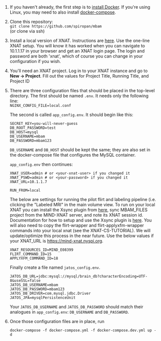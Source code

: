 1. If you haven't already, the first step is to [install Docker](https://docs.docker.com/install/). If you're using Linux,
you may need to also install [docker-compose](https://docs.docker.com/compose/install/).

2. Clone this repository:  
`git clone https://github.com/spiropan/mbam`  
(or clone via ssh)

3. Install a local version of XNAT.  Instructions are [here](https://wiki.xnat.org/display/XNAT17/Running+XNAT+in+a+Vagrant+Virtual+Machine).  Use the one-line XNAT setup.  You will know it has worked when you can navigate to 10.1.1.17 in your browser and get an XNAT login page.  The login and password are both 'xnat', which of course you can change in your configuration if you wish.

4. You'll need an XNAT project.  Log in to your XNAT instance and go to **New -> Project**.  Fill out the values for Project Title, Running Title, and Project ID

5. There are three configuration files that should be placed in the top-level directory.  The first should be named `.env`.  It needs only the following line:  
`NGINX_CONFIG_FILE=local.conf`

   The second is called `app_config.env`.  It should begin like this:

   ```
   SECRET_KEY=you-will-never-guess
   DB_ROOT_PASSWORD=test
   DB_HOST=mysql
   DB_USERNAME=mbam
   DB_PASSWORD=mbam123
   ```

   `DB_USERNAME` and `DB_HOST` should be kept the same; they are also set in the docker-compose file that configures the MySQL container.

   `app_config.env` then continues:

   ```
   XNAT_USER=admin # or <your-xnat-user> if you changed it
   XNAT_PSWD=admin # or <your-password> if you changed it
   XNAT_URL=10.1.1.7

   RUN_FROM=local
   ````
   The below are settings for running the pilot flirt and labeling pipeline (i.e. clicking the "Labeled MRI" in the main volume view.
   To run on your local XNAT you can install the Xsync plugin from [here](https://download.xnat.org/), sync MBAM_FILES
   project from the MIND-XNAT server, and note its XNAT session id. Documentation for how to setup and use the Xsync plugin is [here](https://wiki.xnat.org/pages/viewpage.action?pageId=51642418).
   You will also need to copy the flirt-wrapper and flirt-applyxfm-wrapper commands into your local xnat (see the XNAT-CS-TUTORIAL). We will update/optimize this
   process in the near future. Use the below values if your XNAT_URL is https://mind-xnat.nyspi.org.

   ```
   XNAT_RESOURCES_ID=MIND_E08399
   FLIRT_COMMAND_ID=15
   APPLYXFM_COMMAND_ID=18
   ```

   Finally create a file named `jatos_config.env`.

   ```
   JATOS_DB_URL=jdbc:mysql://mysql/brain_db?characterEncoding=UTF-8&useSSL=false
   JATOS_DB_USERNAME=mbam
   JATOS_DB_PASSWORD=mbam123
   JATOS_DB_DRIVER=com.mysql.jdbc.Driver
   JATOS_JPA=mysqlPersistenceUnit
   ```

   Your `JATOS_DB_USERNAME` and `JATOS_DB_PASSWORD` should match their analogues in `app_config.env`: `DB_USERNAME` and `DB_PASSWORD`.

6. Once those configuration files are in place, run

   `docker-compose -f docker-compose.yml -f docker-compose.dev.yml up -d`
